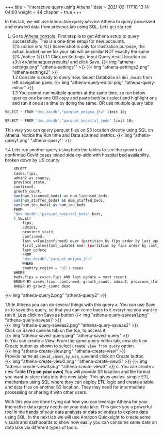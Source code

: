 +++
title = "Interactive query using Athena"
date = 2021-03-17T18:13:14-04:00
weight = 44
chapter = true
+++

In this lab, we will use interactive query service Athena to query processed and crawled data from previous lab using SQL. Lets get started

1.  Go to [Athena console](https://us-east-2.console.aws.amazon.com/athena/home?region=us-east-2#query). First step is to get Athena setup to query successfully. This is a one-time setup for new accounts.   
{{% notice info %}}
Screenshot is only for illustration purpose, the actual bucket name for your lab will be similar NOT exactly the same
{{% /notice %}}
1.1 Click on Settings, input Query result location as s3://**<<dmslabs3bucket>>**/athenaqueryresults/ and click Save.
    {{< img "athena-settings.png" "athena-settings1" >}} 
    {{< img "athena-settings2.png" "athena-settings2" >}}   
1.2 Console is ready to query now. Select Database as `dms_docdb` from left navigation pane.
    {{< img "athena-query-editor.png" "athena-query-editor" >}}    
1.3 You cannot run multiple queries at the same time, so run below queries one by one OR copy and paste both but select and highlight one and run it one at a time by doing the same. OR use multiple query tabs
```bash
SELECT * FROM "dms_docdb"."parquet_enigma_jhu" limit 10;
```
```bash
SELECT * FROM "dms_docdb"."parquet_hospital_beds" limit 10;
```

This way you can query parquet files on S3 location directly using SQL on Athena. Notice the Run time and Data scanned metrics.
{{< img "athena-query1.png" "athena-query1" >}} 

1.4 Lets run another query using both the tables to see the growth of confirmed Covid cases joined side-by-side with hospital bed availability, broken down by US county

```bash
    SELECT 
    cases.fips, 
    admin2 as county, 
    province_state, 
    confirmed,
    growth_count, 
    sum(num_licensed_beds) as num_licensed_beds, 
    sum(num_staffed_beds) as num_staffed_beds, 
    sum(num_icu_beds) as num_icu_beds
    FROM 
    "dms_docdb"."parquet_hospital_beds" beds, 
    ( SELECT 
        fips, 
        admin2, 
        province_state, 
        confirmed, 
        last_value(confirmed) over (partition by fips order by last_update) - first_value(confirmed) over (partition by fips order by last_update) as growth_count,
        first_value(last_update) over (partition by fips order by last_update desc) as most_recent,
        last_update
        FROM  
        "dms_docdb"."parquet_enigma_jhu" 
        WHERE 
        country_region = 'US') cases
    WHERE 
    beds.fips = cases.fips AND last_update = most_recent
    GROUP BY cases.fips, confirmed, growth_count, admin2, province_state
    ORDER BY growth_count desc
```

{{< img "athena-query2.png" "athena-query2" >}} 

1.5 In Athena you can do several things with this query
    a.  You can use Save as to save this query, so that you can come back to it everytime you want to run it. Lets click on Save as button
    {{< img "athena-query-saveas1.png" "athena-query-saveas1" >}}   
    {{< img "athena-query-saveas2.png" "athena-query-saveas2" >}}  
    Click on Saved queries tab on the top, to access it  
    {{< img "athena-saved-query.png" "athena-saved-query" >}}  
    b.  You can create a View. From the same query editor tab, now click on Create button as shown to select `Create view from query` option.  
    {{< img "athena-create-view.png" "athena-create-view" >}}   
    Provide name as `covid_cases_by_usa_view` and click on Create button  
    {{< img "athena-create-view2.png" "athena-create-view2" >}} 
    {{< img "athena-create-view3.png" "athena-create-view3" >}} 
    c.  You can create a new Table **(Try on your own)**
        You will provide S3 location and file format you want to store data into this new table. This gives analyst simple ETL mechanism using SQL where they can deploy ETL logic and create a table and data files on another S3 location. They may need for intermediate processing or sharing it with other users.

With this you are done trying out how you can leverage Athena for your interactive data query needs on your data lake. This gives you a powerful tool in the hands of your data analysts or data scientists to explore data using SQL. In the next lab we will use Amazon Quicksight to create some visuals and dashboards to show how easily you can consume same data on data lake via different types of tools.